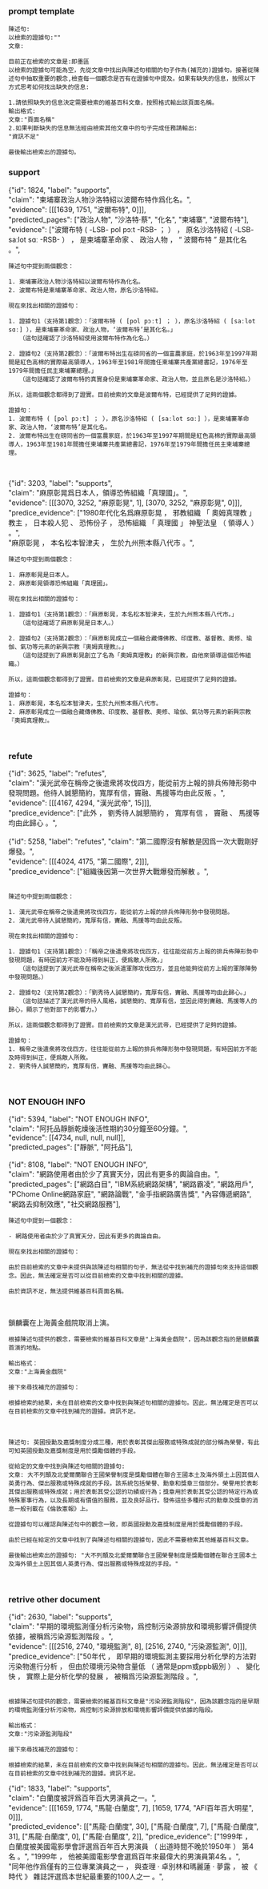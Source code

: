 
### prompt template
```
陳述句:
以檢索的證據句:""
文章:

目前正在檢索的文章是:即墨區
以檢索的證據句可能為空，先從文章中找出與陳述句相關的句子作為(補充的)證據句。接著從陳述句中抽取重要的觀念,檢查每一個觀念是否有在證據句中提及。如果有缺失的信息，按照以下方式思考如何找出缺失的信息:

1.請依照缺失的信息決定需要檢索的維基百科文章，按照格式輸出該頁面名稱。
輸出格式:
文章:"頁面名稱"
2.如果判斷缺失的信息無法經由檢索其他文章中的句子完成任務請輸出:
"資訊不足"

最後輸出檢索出的證據句。
```
### support
{"id": 1824, "label": "supports", <br>
"claim": "柬埔寨政治人物沙洛特紹以波爾布特作爲化名。", <br>
"evidence": [[[1639, 1751, "波爾布特", 0]]], <br>
"predicted_pages": ["政治人物", "沙洛特·蔡", "化名", "柬埔寨", "波爾布特"], <br>
"evidence": ["波爾布特 ( -LSB- pol pɔːt -RSB- ； ） ， 原名沙洛特紹 ( -LSB- saːlot sɑː -RSB- ） ， 是柬埔寨革命家 、 政治人物 ， “ 波爾布特 ” 是其化名 。", <br>
```
陳述句中提到兩個觀念：

1. 柬埔寨政治人物沙洛特紹以波爾布特作為化名。
2. 波爾布特是柬埔寨革命家、政治人物，原名沙洛特紹。

現在來找出相關的證據句：

1. 證據句1（支持第1觀念）：「波爾布特 ( [pol pɔːt] ； ），原名沙洛特紹 ( [saːlot sɑː] ），是柬埔寨革命家、政治人物，‘波爾布特’是其化名。」
   （這句話確認了沙洛特紹使用波爾布特作為化名。）

2. 證據句2（支持第2觀念）：「波爾布特出生在磅同省的一個富農家庭，於1963年至1997年期間是紅色高棉的實際最高領導人，1963年至1981年間擔任柬埔寨共產黨總書記，1976年至1979年間擔任民主柬埔寨總理。」
   （這句話確認了波爾布特的真實身份是柬埔寨革命家、政治人物，並且原名是沙洛特紹。）

所以，這兩個觀念都得到了證實。目前檢索的文章是波爾布特，已經提供了足夠的證據。

證據句：
1. 波爾布特 ( [pol pɔːt] ； ），原名沙洛特紹 ( [saːlot sɑː] ），是柬埔寨革命家、政治人物，‘波爾布特’是其化名。
2. 波爾布特出生在磅同省的一個富農家庭，於1963年至1997年期間是紅色高棉的實際最高領導人，1963年至1981年間擔任柬埔寨共產黨總書記，1976年至1979年間擔任民主柬埔寨總理。
```

<br>

{"id": 3203, "label": "supports", <br>
"claim": "麻原彰晃爲日本人，領導恐怖組織「真理國」。", <br>
"evidence": [[[3070, 3252, "麻原彰晃", 1], [3070, 3252, "麻原彰晃", 0]]], <br>
"predice_evidence": ["1980年代化名爲麻原彰晃 ， 邪教組織 「 奧姆真理教 」 教主 ， 日本殺人犯 、 恐怖份子 ， 恐怖組織 「 真理國 」 神聖法皇 （ 領導人 ） 。",<br>
"麻原彰晃  ， 本名松本智津夫 ， 生於九州熊本縣八代市 。",<br> 
```
陳述句中提到兩個觀念：

1. 麻原彰晃是日本人。
2. 麻原彰晃領導恐怖組織「真理國」。

現在來找出相關的證據句：

1. 證據句1（支持第1觀念）：「麻原彰晃，本名松本智津夫，生於九州熊本縣八代市。」
   （這句話確認了麻原彰晃是日本人。）

2. 證據句2（支持第2觀念）：「麻原彰晃成立一個融合藏傳佛教、印度教、基督教、奧修、瑜伽、氣功等元素的新興宗教『奧姆真理教』。」
   （這句話提到了麻原彰晃創立了名為「奧姆真理教」的新興宗教，由他來領導這個恐怖組織。）

所以，這兩個觀念都得到了證實。目前檢索的文章是麻原彰晃，已經提供了足夠的證據。

證據句：
1. 麻原彰晃，本名松本智津夫，生於九州熊本縣八代市。
2. 麻原彰晃成立一個融合藏傳佛教、印度教、基督教、奧修、瑜伽、氣功等元素的新興宗教『奧姆真理教』。
```
<br>

### refute
{"id": 3625, "label": "refutes", <br>
"claim": "漢光武帝在稱帝之後遣衆將攻伐四方，能從前方上報的排兵佈陣形勢中發現問題。他待人誠懇簡約，寬厚有信，竇融、馬援等均由此反叛 。",  <br>
"evidence": [[[4167, 4294, "漢光武帝", 15]]],  <br>
"predice_evidence": ["此外 ， 劉秀待人誠懇簡約 ， 寬厚有信 ， 竇融 、 馬援等均由此歸心 。", <br> 
<br>
{"id": 5258, "label": "refutes", 
"claim": "第二國際沒有解散是因爲一次大戰剛好爆發。", <br>
"evidence": [[[4024, 4175, "第二國際", 2]]], <br>
"predice_evidence": ["組織後因第一次世界大戰爆發而解散 。", <br>
<br>

```
陳述句中提到兩個觀念：

1. 漢光武帝在稱帝之後遣衆將攻伐四方，能從前方上報的排兵佈陣形勢中發現問題。
2. 漢光武帝待人誠懇簡約，寬厚有信，竇融、馬援等均由此反叛。

現在來找出相關的證據句：

1. 證據句1（支持第1觀念）：「稱帝之後遣衆將攻伐四方，往往能從前方上報的排兵佈陣形勢中發現問題，有時因前方不能及時得到糾正，便爲敵人所敗。」
   （這句話提到了漢光武帝在稱帝之後派遣軍隊攻伐四方，並且他能夠從前方上報的軍隊陣勢中發現問題。）

2. 證據句2（支持第2觀念）：「劉秀待人誠懇簡約，寬厚有信，竇融、馬援等均由此歸心。」
   （這句話描述了漢光武帝的待人風格，誠懇簡約、寬厚有信，並因此得到竇融、馬援等人的歸心，顯示了他對部下的影響力。）

所以，這兩個觀念都得到了證實。目前檢索的文章是漢光武帝，已經提供了足夠的證據。

證據句：
1. 稱帝之後遣衆將攻伐四方，往往能從前方上報的排兵佈陣形勢中發現問題，有時因前方不能及時得到糾正，便爲敵人所敗。
2. 劉秀待人誠懇簡約，寬厚有信，竇融、馬援等均由此歸心。
```

<br>

### NOT ENOUGH INFO
{"id": 5394, "label": "NOT ENOUGH INFO", <br>
"claim": "阿托品靜脈乾燥後活性期約30分鐘至60分鐘。", <br>
"evidence": [[4734, null, null, null]], <br>
"predicted_pages": ["靜脈", "阿托品"], <br>
<br>
{"id": 8108, "label": "NOT ENOUGH INFO",<br>
"claim": "網路使用者由於少了真實天分，因此有更多的輿論自由。", <br>
"predicted_pages": ["網路白目", "IBM系統網路架構", "網路霸凌", "網路用戶", "PChome Online網路家庭", "網路論戰", "金手指網路廣告獎", "內容傳遞網路", "網路去抑制效應", "社交網路服務"], <br>

```
陳述句中提到一個觀念：

- 網路使用者由於少了真實天分，因此有更多的輿論自由。

現在來找出相關的證據句：

由於目前檢索的文章中未提供與該陳述句相關的句子，無法從中找到補充的證據句來支持這個觀念。因此，無法確定是否可以從目前檢索的文章中找到相關的證據。

由於資訊不足，無法提供維基百科頁面名稱。
```
<br>

鎖麟囊在上海黃金戲院取消上演。
```
根據陳述句提供的觀念，需要檢索的維基百科文章是"上海黃金戲院"，因為該觀念指的是鎖麟囊首演的地點。

輸出格式：
文章:"上海黃金戲院"

接下來尋找補充的證據句：

根據檢索的結果，未在目前檢索的文章中找到與陳述句相關的證據句。因此，無法確定是否可以在目前檢索的文章中找到補充的證據。資訊不足。
```
<br>

```
陳述句: 英國授勳及嘉獎制度分成三種，用於表彰其傑出服務或特殊成就的部分稱為榮譽，有此可知英國授勳及嘉獎制度是用於獎勵個體的手段。

從給定的文章中找到與陳述句相關的證據句:
文章: 大不列顛及北愛爾蘭聯合王國榮譽制度是獎勵個體在聯合王國本土及海外領土上因其個人英勇行為、傑出服務或特殊成就的手段。該系統包括榮譽、勳章和獎章三個部分。榮譽用於表彰其傑出服務或特殊成就；用於表彰其受公認的功績或行為；獎章用於表彰其受公認的特定行為或特殊軍事行為，以及長期或有價值的服務，並及良好品行。發佈這些多種形式的勳章及獎章的消息一般刊載在《倫敦憲報》上。

從證據句可以確認與陳述句中的觀念一致，即英國授勳及嘉獎制度是用於獎勵個體的手段。

由於已經在給定的文章中找到了與陳述句相關的證據句，因此不需要檢索其他維基百科文章。

最後輸出檢索出的證據句: "大不列顛及北愛爾蘭聯合王國榮譽制度是獎勵個體在聯合王國本土及海外領土上因其個人英勇行為、傑出服務或特殊成就的手段。"
```

<br>

### retrive other document
{"id": 2630, "label": "supports", <br>
"claim": "早期的環境監測僅分析污染物，爲控制污染源排放和環境影響評價提供依據，被稱爲污染源監測階段 。", <br>
"evidence": [[[2516, 2740, "環境監測", 8], [2516, 2740, "污染源監測", 0]]], <br>
"predice_evidence": ["50年代 ， 即早期的環境監測主要採用分析化學的方法對污染物進行分析 ， 但由於環境污染物含量低 （ 通常是ppm或ppb級別 ） 、 變化快 ， 實際上是分析化學的發展 ， 被稱爲污染源監測階段 。",<br>
<br>

```
根據陳述句提供的觀念，需要檢索的維基百科文章是"污染源監測階段"，因為該觀念指的是早期的環境監測僅分析污染物，爲控制污染源排放和環境影響評價提供依據的階段。

輸出格式：
文章:"污染源監測階段"

接下來尋找補充的證據句：

根據檢索的結果，未在目前檢索的文章中找到與陳述句相關的證據句。因此，無法確定是否可以在目前檢索的文章中找到補充的證據。資訊不足。
```

{"id": 1833, "label": "supports", <br>
"claim": "白蘭度被評爲百年百大男演員之一。", <br>
"evidence": [[[1659, 1774, "馬龍·白蘭度", 7], [1659, 1774, "AFI百年百大明星", 0]]], <br>
"predicted_evidence": [["馬龍·白蘭度", 30], ["馬龍·白蘭度", 7], ["馬龍·白蘭度", 31], ["馬龍·白蘭度", 0], ["馬龍·白蘭度", 2]], 
"predice_evidence": ["1999年 ， 白蘭度被美國電影學會評選爲百年百大男演員 （ 出道時間不晚於1950年 ） 第4名 。", "1999年 ， 他被美國電影學會選爲百年來最偉大的男演員第4名 。", <br>
"同年他作爲僅有的三位專業演員之一 ， 與查理 · 卓別林和瑪麗蓮 · 夢露 ， 被 《 時代 》 雜誌評選爲本世紀最重要的100人之一 。", <br>
<br>



